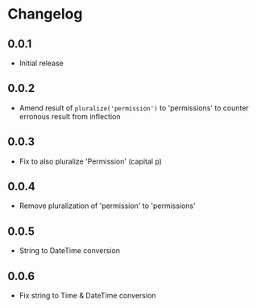 # Changelog

## 0.0.1

* Initial release

## 0.0.2

* Amend result of `pluralize('permission')` to 'permissions' to counter erronous result from inflection

## 0.0.3

* Fix to also pluralize 'Permission' (capital p)

## 0.0.4

* Remove pluralization of 'permission' to 'permissions'

## 0.0.5

* String to DateTime conversion

## 0.0.6

* Fix string to Time & DateTime conversion
